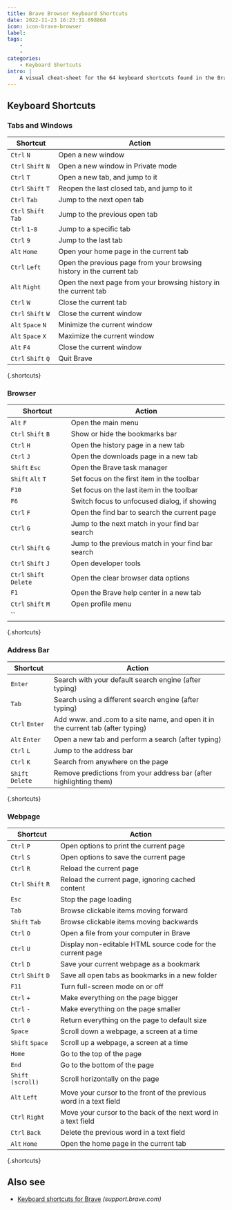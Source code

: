 ```yaml
---
title: Brave Browser Keyboard Shortcuts
date: 2022-11-23 16:23:31.698868
icon: icon-brave-browser
label: 
tags: 
    - 
    - 
categories:
    - Keyboard Shortcuts
intro: |
    A visual cheat-sheet for the 64 keyboard shortcuts found in the Brave browser
---
```




Keyboard Shortcuts
------------------



### Tabs and Windows

Shortcut | Action
---|---
`Ctrl` `N`  | Open a new window
`Ctrl` `Shift` `N`  | Open a new window in Private mode
`Ctrl` `T`  | Open a new tab, and jump to it
`Ctrl` `Shift` `T`  | Reopen the last closed tab, and jump to it
`Ctrl` `Tab`  | Jump to the next open tab
`Ctrl` `Shift` `Tab`  | Jump to the previous open tab
`Ctrl` `1-8`  | Jump to a specific tab
`Ctrl` `9`  | Jump to the last tab
`Alt` `Home`  | Open your home page in the current tab
`Ctrl` `Left`  | Open the previous page from your browsing history in the current tab
`Alt` `Right`  | Open the next page from your browsing history in the current tab
`Ctrl` `W`  | Close the current tab
`Ctrl` `Shift` `W`  | Close the current window
`Alt` `Space` `N`  | Minimize the current window
`Alt` `Space` `X`  | Maximize the current window
`Alt` `F4`  | Close the current window
`Ctrl` `Shift` `Q`  | Quit Brave
{.shortcuts}


### Browser

Shortcut | Action
---|---
`Alt` `F`  | Open the main menu
`Ctrl` `Shift` `B`  | Show or hide the bookmarks bar
`Ctrl` `H`  | Open the history page in a new tab
`Ctrl` `J`  | Open the downloads page in a new tab
`Shift` `Esc`  | Open the Brave task manager
`Shift` `Alt` `T`  | Set focus on the first item in the toolbar
`F10`  | Set focus on the last item in the toolbar
`F6`  | Switch focus to unfocused dialog, if showing
`Ctrl` `F`  | Open the find bar to search the current page
`Ctrl` `G`  | Jump to the next match in your find bar search
`Ctrl` `Shift` `G`  | Jump to the previous match in your find bar search
`Ctrl` `Shift` `J`  | Open developer tools
`Ctrl` `Shift` `Delete`  | Open the clear browser data options
`F1`  | Open the Brave help center in a new tab
`Ctrl` `Shift` `M`  | Open profile menu
``  | 
{.shortcuts}


### Address Bar

Shortcut | Action
---|---
`Enter`  | Search with your default search engine (after typing)
`Tab`  | Search using a different search engine (after typing)
`Ctrl` `Enter`  | Add www. and .com to a site name, and open it in the current tab (after typing)
`Alt` `Enter`  | Open a new tab and perform a search (after typing)
`Ctrl` `L`  | Jump to the address bar
`Ctrl` `K`  | Search from anywhere on the page
`Shift` `Delete`  | Remove predictions from your address bar (after highlighting them)
{.shortcuts}


### Webpage

Shortcut | Action
---|---
`Ctrl` `P`  | Open options to print the current page
`Ctrl` `S`  | Open options to save the current page
`Ctrl` `R`  | Reload the current page
`Ctrl` `Shift` `R`  | Reload the current page, ignoring cached content
`Esc`  | Stop the page loading
`Tab`  | Browse clickable items moving forward
`Shift` `Tab`  | Browse clickable items moving backwards
`Ctrl` `O`  | Open a file from your computer in Brave
`Ctrl` `U`  | Display non-editable HTML source code for the current page
`Ctrl` `D`  | Save your current webpage as a bookmark
`Ctrl` `Shift` `D`  | Save all open tabs as bookmarks in a new folder
`F11`  | Turn full-screen mode on or off
`Ctrl` `+`  | Make everything on the page bigger
`Ctrl` `-`  | Make everything on the page smaller
`Ctrl` `0`  | Return everything on the page to default size
`Space`  | Scroll down a webpage, a screen at a time
`Shift` `Space`  | Scroll up a webpage, a screen at a time
`Home`  | Go to the top of the page
`End`  | Go to the bottom of the page
`Shift` `(scroll)`  | Scroll horizontally on the page
`Alt` `Left`  | Move your cursor to the front of the previous word in a text field
`Ctrl` `Right`  | Move your cursor to the back of the next word in a text field
`Ctrl` `Back`  | Delete the previous word in a text field
`Alt` `Home`  | Open the home page in the current tab
{.shortcuts}




Also see
--------
- [Keyboard shortcuts for Brave](https://support.brave.com/hc/en-us/articles/360032272171-What-keyboard-shortcuts-can-I-use-in-Brave-) _(support.brave.com)_

